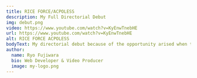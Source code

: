 ```yaml
---
title: RICE FORCE/ACPOLESS
description: My Full Directorial Debut
img: debut.png
video: https://www.youtube.com/watch?v=KyEnwTnebHE
url: https://www.youtube.com/watch?v=KyEnwTnebHE
alt: RICE FORCE ACPOLESS
bodyText: My directorial debut because of the opportunity arised when the director went into a month long surgery and recovery time. I was working as an assistant director, but the director had confidence in me that I could direct and produce the video based on my rep. Though the meetings were already happening before I got the immediate call to the role, I took the responsibility of the floor director with the producer.  And from creating the posters (which was basically 25% of my job as an assistant director) and editing the video both online and offline, I got a praise from the client of my skills and also them wanting to use the poster that I created in their events.  From my design skills, I was able to design the landing (main) page of the company's website - which got me to develop web skills onward. 
author:
  name: Ryo Fujiwara
  bio: Web Developer & Video Producer
  image: my-logo.png
---
```

